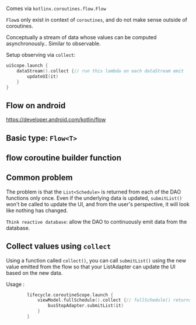 
Comes via `kotlinx.coroutines.flow.Flow`

`Flow`s only exist in context of `coroutines`, and do not make sense outside of coroutines.

Conceptually a stream of data whose values can be computed asynchronously..
Similar to observable.

Setup observing via `collect`:

```kt
uiScope.launch {
    dataStream().collect {// run this lambda on each dataStream emit
        updateUI(it)
    }
}
```

## Flow on android

https://developer.android.com/kotlin/flow

## Basic type: `Flow<T>`

## flow coroutine builder function

## Common problem

The problem is that the `List<Schedule>` is returned from each of the DAO functions only once. Even if the underlying data is updated, `submitList()` won't be called to update the UI, and from the user's perspective, it will look like nothing has changed.

`Think reactive database`: allow the DAO to continuously emit data from the database.

## Collect values using `collect`

Using a function called `collect()`, you can call `submitList()` using the new value emitted from the flow so that your ListAdapter can update the UI based on the new data.

Usage :
```kt
        lifecycle.coroutineScope.launch {
            viewModel.fullSchedule().collect {// fullSchedule() returns a Flow<List<Schedule>>, it is List<Schedule>
                busStopAdapter.submitList(it)
            }
        }
```